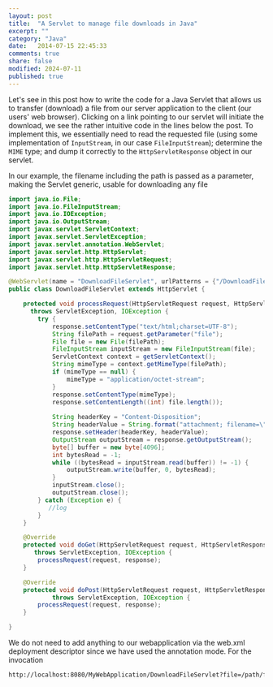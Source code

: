 ```yaml
---
layout: post
title:  "A Servlet to manage file downloads in Java"
excerpt: ""
category: "Java"
date:   2014-07-15 22:45:33
comments: true
share: false
modified: 2024-07-11
published: true
---
```

Let's see in this post how to write the code for a Java Servlet that allows us to transfer (download) a file from our server application to the client (our users' web browser).
Clicking on a link pointing to our servlet will initiate the download, we see the rather intuitive code in the lines below the post.
To implement this, we essentially need to read the requested file (using some implementation of `InputStream`, in our case `FileInputStream`); determine the `MIME` type; and dump it correctly to the `HttpServletResponse` object in our servlet.


In our example, the filename including the path is passed as a parameter, making the Servlet generic, usable for downloading any file

```java
import java.io.File;
import java.io.FileInputStream;
import java.io.IOException;
import java.io.OutputStream;
import javax.servlet.ServletContext;
import javax.servlet.ServletException;
import javax.servlet.annotation.WebServlet;
import javax.servlet.http.HttpServlet;
import javax.servlet.http.HttpServletRequest;
import javax.servlet.http.HttpServletResponse;

@WebServlet(name = "DownloadFileServlet", urlPatterns = {"/DownloadFileServlet"})
public class DownloadFileServlet extends HttpServlet {

    protected void processRequest(HttpServletRequest request, HttpServletResponse response) 
      throws ServletException, IOException {
        try {
            response.setContentType("text/html;charset=UTF-8");
            String filePath = request.getParameter("file");
            File file = new File(filePath);
            FileInputStream inputStream = new FileInputStream(file);
            ServletContext context = getServletContext();
            String mimeType = context.getMimeType(filePath);
            if (mimeType == null) {
                mimeType = "application/octet-stream";
            }
            response.setContentType(mimeType);
            response.setContentLength((int) file.length());
           
            String headerKey = "Content-Disposition";
            String headerValue = String.format("attachment; filename=\"%s\"", file.getName());
            response.setHeader(headerKey, headerValue);
            OutputStream outputStream = response.getOutputStream();
            byte[] buffer = new byte[4096];
            int bytesRead = -1;
            while ((bytesRead = inputStream.read(buffer)) != -1) {
                outputStream.write(buffer, 0, bytesRead);
            }
            inputStream.close();
            outputStream.close();
        } catch (Exception e) {
           //log
        }
    }

    @Override
    protected void doGet(HttpServletRequest request, HttpServletResponse response)
       throws ServletException, IOException {
        processRequest(request, response);
    }

    @Override
    protected void doPost(HttpServletRequest request, HttpServletResponse response)
            throws ServletException, IOException {
        processRequest(request, response);
    }

}
```

We do not need to add anything to our webapplication via the web.xml deployment descriptor since we have used the annotation mode. For the invocation

```bash 
http://localhost:8080/MyWebApplication/DownloadFileServlet?file=/path/file.ext
```

